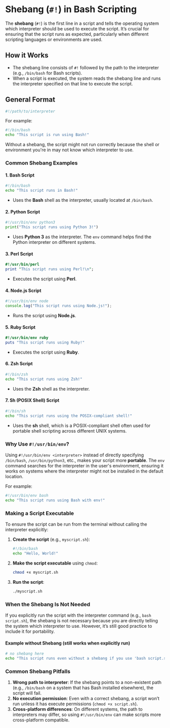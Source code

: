# **Shebang (`#!`) in Bash Scripting**

The **shebang** (`#!`) is the first line in a script and tells the operating system which interpreter should be used to execute the script. It’s crucial for ensuring that the script runs as expected, particularly when different scripting languages or environments are used.

## **How it Works**
- The shebang line consists of `#!` followed by the path to the interpreter (e.g., `/bin/bash` for Bash scripts).
- When a script is executed, the system reads the shebang line and runs the interpreter specified on that line to execute the script.

## **General Format**
```bash
#!/path/to/interpreter
```

For example:
```bash
#!/bin/bash
echo "This script is run using Bash!"
```

Without a shebang, the script might not run correctly because the shell or environment you're in may not know which interpreter to use.

### **Common Shebang Examples**

#### **1. Bash Script**
```bash
#!/bin/bash
echo "This script runs in Bash!"
```
- Uses the **Bash** shell as the interpreter, usually located at `/bin/bash`.

#### **2. Python Script**
```python
#!/usr/bin/env python3
print("This script runs using Python 3!")
```
- Uses **Python 3** as the interpreter. The `env` command helps find the Python interpreter on different systems.

#### **3. Perl Script**
```perl
#!/usr/bin/perl
print "This script runs using Perl!\n";
```
- Executes the script using **Perl**.

#### **4. Node.js Script**
```javascript
#!/usr/bin/env node
console.log("This script runs using Node.js!");
```
- Runs the script using **Node.js**.

#### **5. Ruby Script**
```ruby
#!/usr/bin/env ruby
puts "This script runs using Ruby!"
```
- Executes the script using **Ruby**.

#### **6. Zsh Script**
```bash
#!/bin/zsh
echo "This script runs using Zsh!"
```
- Uses the **Zsh** shell as the interpreter.

#### **7. Sh (POSIX Shell) Script**
```bash
#!/bin/sh
echo "This script runs using the POSIX-compliant shell!"
```
- Uses the **sh** shell, which is a POSIX-compliant shell often used for portable shell scripting across different UNIX systems.

### **Why Use `#!/usr/bin/env`?**

Using `#!/usr/bin/env <interpreter>` instead of directly specifying `/bin/bash`, `/usr/bin/python3`, etc., makes your script more **portable**. The `env` command searches for the interpreter in the user's environment, ensuring it works on systems where the interpreter might not be installed in the default location.

For example:
```bash
#!/usr/bin/env bash
echo "This script runs using Bash with env!"
```

### **Making a Script Executable**

To ensure the script can be run from the terminal without calling the interpreter explicitly:
1. **Create the script** (e.g., `myscript.sh`):
   ```bash
   #!/bin/bash
   echo "Hello, World!"
   ```

2. **Make the script executable** using `chmod`:
   ```bash
   chmod +x myscript.sh
   ```

3. **Run the script**:
   ```bash
   ./myscript.sh
   ```

### **When the Shebang Is Not Needed**
If you explicitly run the script with the interpreter command (e.g., `bash script.sh`), the shebang is not necessary because you are directly telling the system which interpreter to use. However, it’s still good practice to include it for portability.

#### **Example without Shebang (still works when explicitly run)**
```bash
# no shebang here
echo "This script runs even without a shebang if you use 'bash script.sh'!"
```

### **Common Shebang Pitfalls**
1. **Wrong path to interpreter**: If the shebang points to a non-existent path (e.g., `/bin/bash` on a system that has Bash installed elsewhere), the script will fail.
2. **No execution permission**: Even with a correct shebang, a script won’t run unless it has execute permissions (`chmod +x script.sh`).
3. **Cross-platform differences**: On different systems, the path to interpreters may differ, so using `#!/usr/bin/env` can make scripts more cross-platform compatible.
